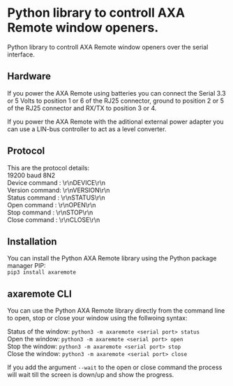 # Python library to controll AXA Remote window openers.
Python library to controll AXA Remote window openers over the serial
interface.

## Hardware
If you power the AXA Remote using batteries you can connect the Serial 3.3 or
5 Volts to position 1 or 6 of the RJ25 connector, ground to position 2 or 5 of
the RJ25 connector and RX/TX to position 3 or 4. 
 
If you power the AXA Remote with the aditional external power adapter you can
use a LIN-bus controller to act as a level converter.

## Protocol
This are the protocol details:\
19200 baud 8N2\
Device command : \r\nDEVICE\r\n\
Version command: \r\nVERSION\r\n\
Status command : \r\nSTATUS\r\n\
Open command   : \r\nOPEN\r\n\
Stop command   : \r\nSTOP\r\n\
Close command  : \r\nCLOSE\r\n

## Installation
You can install the Python AXA Remote library using the Python package manager
PIP:\
`pip3 install axaremote`

## axaremote CLI
You can use the Python AXA Remote library directly from the command line to
open, stop or close your window using the follwoing syntax:

Status of the window: `python3 -m axaremote <serial port> status`\
Open the window: `python3 -m axaremote <serial port> open`\
Stop the window: `python3 -m axaremote <serial port> stop`\
Close the window: `python3 -m axaremote <serial port> close`

If you add the argument `--wait` to the open or close command the process will
wait till the screen is down/up and show the progress.